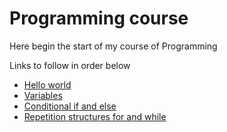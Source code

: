 <h1> Programming course </h1>
<p> Here begin the start of my course of Programming </p> 
<p>Links to follow in order below</p>
<ul>
 <li><a href="./Languages/C/content/01/pages/first_program_hello_world/README.md">Hello world</a></li>
 <li> <a href="./Languages/C/content/01/pages/variables/README.md">Variables</a>  </li>
 <li> <a href="./Languages/C/content/02/pages/conditional_if_else/README.md">Conditional if and else</a>  </li>
 <li> <a href="./Languages/C/content/03/pages/repetition_structures_for_and_while/README.md">Repetition structures for and while</a>  </li>



 
</ul>
